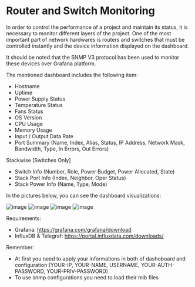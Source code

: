 # Router and Switch Monitoring

In order to control the performance of a project and maintain its status, it is necessary to monitor different layers of the project. One of the most important part of network hardwares is routers and switches that must be controlled instantly and the device information displayed on the dashboard.

It should be noted that the SNMP V3 protocol has been used to monitor these devices over Grafana platform.

The mentioned dashboard includes the following item:
- Hostname
- Uptime
- Power Supply Status
- Temperature Status
- Fans Status
- OS Version
- CPU Usage
- Memory Usage
- Input / Output Data Rate
- Port Summary (Name, Index, Alias, Status, IP Address, Network Mask, Bandwidth, Type, In Errors, Out Errors)

Stackwise [Switches Only]
- Switch Info (Number, Role, Power Budget, Power Allocated, State)
- Stack Port Info (Index, Neighbor, Oper Status)
- Stack Power Info (Name, Type, Mode)

In the pictures below, you can see the dashboard visualizations:

![image](https://user-images.githubusercontent.com/43276746/178444483-7cf863a2-3af5-4c9b-bfdd-bb367a5f4854.png)
![image](https://user-images.githubusercontent.com/43276746/178444649-03fab14f-4246-4440-a495-d7246e71372e.png)
![image](https://user-images.githubusercontent.com/43276746/178444945-299d39c8-0096-4ad1-a365-1320509a30d1.png)
![image](https://user-images.githubusercontent.com/43276746/178445059-51c4339b-3004-4550-a214-ded6d839e919.png)


Requirements:
- Grafana: https://grafana.com/grafana/download
- InfluxDB & Telegraf: https://portal.influxdata.com/downloads/

Remember:
- At first you need to apply your informations in both of dashoboard and configuration (YOUR-IP, YOUR-NAME, USERNAME, YOUR-AUTH-PASSWORD, YOUR-PRIV-PASSWORD)
- To use snmp configurations you need to load their mib files
